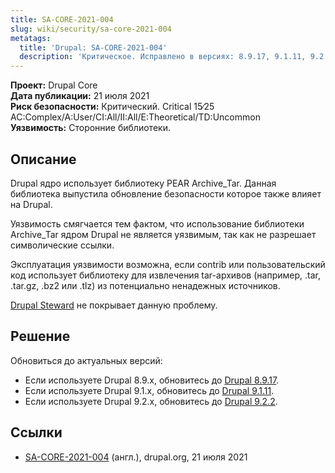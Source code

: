 ```yaml
---
title: SA-CORE-2021-004
slug: wiki/security/sa-core-2021-004
metatags:
  title: 'Drupal: SA-CORE-2021-004'
  description: 'Критическое. Исправлено в версиях: 8.9.17, 9.1.11, 9.2.2.'
---
```


**Проект:** Drupal Core\
**Дата публикации:** 21 июля 2021\
**Риск безопасности:** Критический. Critical 15∕25 AC:Complex/A:User/CI:All/II:All/E:Theoretical/TD:Uncommon\
**Уязвимость:** Сторонние библиотеки.

## Описание

Drupal ядро использует библиотеку PEAR Archive_Tar. Данная библиотека выпустила обновление безопасности которое также влияет на Drupal.

Уязвимость смягчается тем фактом, что использование библиотеки Archive_Tar ядром Drupal не является уязвимым, так как не разрешает символические ссылки.

Эксплуатация уязвимости возможна, если contrib или пользовательский код использует библиотеку для извлечения tar-архивов (например, .tar, .tar.gz, .bz2 или .tlz) из потенциально ненадежных источников.

[Drupal Steward](https://www.drupal.org/steward) не покрывает данную проблему.

## Решение

Обновиться до актуальных версий:

- Если используете Drupal 8.9.x, обновитесь до [Drupal 8.9.17](../../../releases/8/8.9.x/8.9.17/index.md).
- Если используете Drupal 9.1.x, обновитесь до [Drupal 9.1.11](../../../releases/9/9.1.x/9.1.11/index.md).
- Если используете Drupal 9.2.x, обновитесь до [Drupal 9.2.2](../../../releases/9/9.2.x/9.2.2/index.md).

## Ссылки

- [SA-CORE-2021-004](https://www.drupal.org/sa-core-2021-004) (англ.), drupal.org, 21 июля 2021